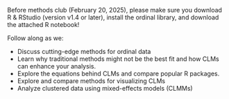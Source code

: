 Before methods club (February 20, 2025), please make sure you download R & RStudio (version v1.4 or later), install the ordinal library, 
and download the attached R notebook!

Follow along as we:
- Discuss cutting-edge methods for ordinal data
- Learn why traditional methods might not be the best fit and how CLMs can enhance your analysis.
- Explore the equations behind CLMs and compare popular R packages.
- Explore and compare methods for visualizing CLMs
- Analyze clustered data using mixed-effects models (CLMMs)
